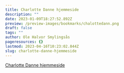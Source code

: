 ```yaml
---
title: Charlotte Danne hjemmeside
description: ""
date: 2023-01-09T18:27:52.892Z
preview: /preview-images/bookmarks/chalottedann.png
draft: false
tags: ""
author: Ole Halvor Smylingsås
pageresources: {}
lastmod: 2023-04-16T10:23:02.844Z
slug: charlotte-danne-hjemmeside
---
```

<!--more-->

[Charlotte Danne hjemmeside](https://charlottedann.com/ "Gå til Charlotte Danne hjemmeside (Ekstern lenke)")
